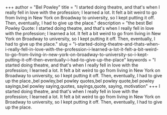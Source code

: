 +++
author = "Bel Powley"
title = "I started doing theatre, and that's when I really fell in love with the profession; I learned a lot. It felt a bit weird to go from living in New York on Broadway to university, so I kept putting it off. Then, eventually, I had to give up the place."
description = "the best Bel Powley Quote: I started doing theatre, and that's when I really fell in love with the profession; I learned a lot. It felt a bit weird to go from living in New York on Broadway to university, so I kept putting it off. Then, eventually, I had to give up the place."
slug = "i-started-doing-theatre-and-thats-when-i-really-fell-in-love-with-the-profession-i-learned-a-lot-it-felt-a-bit-weird-to-go-from-living-in-new-york-on-broadway-to-university-so-i-kept-putting-it-off-then-eventually-i-had-to-give-up-the-place"
keywords = "I started doing theatre, and that's when I really fell in love with the profession; I learned a lot. It felt a bit weird to go from living in New York on Broadway to university, so I kept putting it off. Then, eventually, I had to give up the place.,bel powley,bel powley quotes,bel powley quote,bel powley sayings,bel powley saying,quotes, sayings,quote, saying, motivation"
+++
I started doing theatre, and that's when I really fell in love with the profession; I learned a lot. It felt a bit weird to go from living in New York on Broadway to university, so I kept putting it off. Then, eventually, I had to give up the place.
